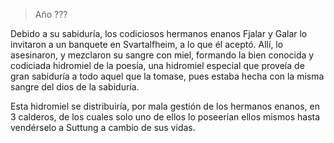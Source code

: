 > Año ???

Debido a su sabiduría, los codiciosos hermanos enanos Fjalar y Galar lo invitaron a un banquete en Svartalfheim, a lo que él aceptó. Allí, lo asesinaron, y mezclaron su sangre con miel, formando la bien conocida y codiciada hidromiel de la poesía, una hidromiel especial que proveía de gran sabiduría a todo aquel que la tomase, pues estaba hecha con la misma sangre del dios de la sabiduría.

Esta hidromiel se distribuiría, por mala gestión de los hermanos enanos, en 3 calderos, de los cuales solo uno de ellos lo poseerían ellos mismos hasta vendérselo a Suttung a cambio de sus vidas.